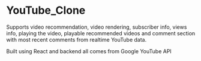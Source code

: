 # YouTube_Clone

Supports video recommendation, video rendering, subscriber info, views info, playing the video, playable recommended videos and comment section with most recent comments from realtime YouTube data.

Built using React and backend all comes from Google YouTube API